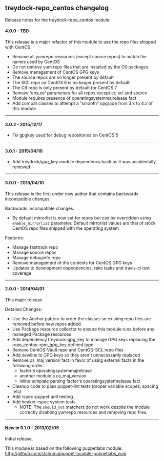 ## treydock-repo_centos changelog

Release notes for the treydock-repo_centos module.

#### 4.0.0 - TBD

This release is a major refactor of this module to use the repo files shipped with CentOS.

* Rename all yumrepo resources (except source repos) to match the names used by CentOS
* Do not remove yum repo files that are installed by the OS packages
* Remove management of CentOS GPG keys
* The source repos are no longer present by default
* The SCL repo on CentOS 6 is no longer present by default
* The CR repo is only present by default for CentOS 7
* Remove 'ensure' parameters for all repos except cr, scl and source
* Module requires presence of operatingsystemmajrelease fact
* Add compat classes to attempt a "smooth" upgrade from 3.x to 4.x of this module

------------------------------------------

#### 3.0.2 - 2015/12/17

* Fix gpgkey used for debug repositories on CentOS 5

------------------------------------------

#### 3.0.1 - 2015/04/10

* Add treydock/gpg_key module dependency back as it was accidentally removed

------------------------------------------

#### 3.0.0 - 2015/04/10

This release is the first under new author that contains backwards incompatible changes.

Backwards incompatible changes:

* By default mirrorlist is now set for repos but can be overridden using `enable_mirrorlist` parameter.  Default mirrorlist values are that of stock CentOS repo files shipped with the operating system

Features:

* Manage fasttrack repo
* Manage source repos
* Manage debuginfo repo
* Remove management of the contents for CentOS GPG keys
* Updates to development dependencies, rake tasks and travis-ci test coverage

------------------------------------------

#### 2.0.0 - 2014/04/01

This major release

Detailed Changes:

* Use the Anchor pattern to order the classes so existing repo files are removed before new repos added.
* Use Package resource collector to ensure this module runs before any managed Package resources
* Add dependency treydock-gpg_key to manage GPG keys replacing the repo_centos::rpm_gpg_key defined type
* Remove CentOS-Vault.repo and CentOS-SCL.repo files
* Add newline to GPG keys so they aren't unnecessarily replaced
* Remove os_maj_version fact in favor of using external facts in the following order:
  * facter's operatingsystemmajrelease
  * another module's os_maj_version
  * inline template parsing facter's operatingsystemrelease fact
* Cleanup code to pass puppet-lint tests (proper variable scopes, spacing ,etc)
* Add rspec-puppet unit testing
* Add beaker-rspec system tests
  * NOTE: The `should_not` matchers do not work despite the module correctly disabling yumrepo resources and removing repo files.

------------------------------------------

#### New in 0.1.0 - 2013/02/06

Initial release.

This module is based on the following puppetlabs module: http://github.com/stahnma/puppet-module-puppetlabs_yum
